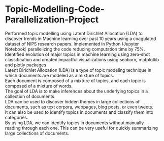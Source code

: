 # Topic-Modelling-Code-Parallelization-Project
Performed topic modelling using Latent Dirichlet Allocation (LDA) to discover trends in Machine learning over past 10 years using a coagulated
dataset of NIPS research papers. Implemented in Python (Jupyter Notebook) parallelizing the code reducing computation time by 75%.<br>
Identified evolution of major topics in machine learning using zero-shot classification and created impactful visualizations using seaborn, matplotlib
and plotly packages<br>
Latent Dirichlet Allocation (LDA) is a type of topic modeling technique in which documents are modeled as a mixture of topics. <br>
Each document is composed of a mixture of topics, and each topic is composed of a mixture of words. <br>
The goal of LDA is to make inferences about the underlying topics in a collection of documents. <br>
LDA can be used to discover hidden themes in large collections of documents, such as text corpora, webpages, blog posts, or even tweets. <br>
It can also be used to identify topics in documents and classify them into categories. <br>
By using LDA, we can identify topics in documents without manually reading through each one. This can be very useful for quickly summarizing large collections of documents. <br>
